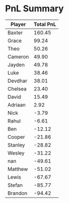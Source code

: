 # PnL Summary

| Player | Total PnL |
|--------|-----------|
| Baxter | 160.45 |
| Grace | 99.24 |
| Theo | 50.26 |
| Cameron | 49.90 |
| Jayden | 49.78 |
| Luke | 38.46 |
| Devdhar | 38.01 |
| Chelsea | 23.40 |
| David | 15.49 |
| Adriaan | 2.92 |
| Nick | -3.79 |
| Rahul | -6.61 |
| Ben | -12.12 |
| Cooper | -21.86 |
| Stanley | -28.82 |
| Wesley | -31.22 |
| nan | -49.61 |
| Matthew | -51.02 |
| Lewis | -67.67 |
| Stefan | -85.77 |
| Brandon | -94.42 |
